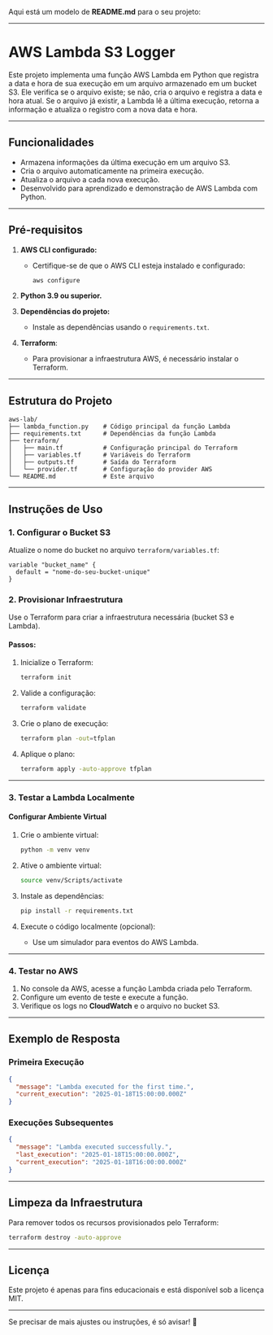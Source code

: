 Aqui está um modelo de **README.md** para o seu projeto:

---

# **AWS Lambda S3 Logger**

Este projeto implementa uma função AWS Lambda em Python que registra a data e hora de sua execução em um arquivo armazenado em um bucket S3. Ele verifica se o arquivo existe; se não, cria o arquivo e registra a data e hora atual. Se o arquivo já existir, a Lambda lê a última execução, retorna a informação e atualiza o registro com a nova data e hora.

---

## **Funcionalidades**

- Armazena informações da última execução em um arquivo S3.
- Cria o arquivo automaticamente na primeira execução.
- Atualiza o arquivo a cada nova execução.
- Desenvolvido para aprendizado e demonstração de AWS Lambda com Python.

---

## **Pré-requisitos**

1. **AWS CLI configurado:**
   - Certifique-se de que o AWS CLI esteja instalado e configurado:
     ```bash
     aws configure
     ```

2. **Python 3.9 ou superior.**

3. **Dependências do projeto:**
   - Instale as dependências usando o `requirements.txt`.

4. **Terraform**:
   - Para provisionar a infraestrutura AWS, é necessário instalar o Terraform.

---

## **Estrutura do Projeto**

```plaintext
aws-lab/
├── lambda_function.py    # Código principal da função Lambda
├── requirements.txt      # Dependências da função Lambda
├── terraform/
│   ├── main.tf           # Configuração principal do Terraform
│   ├── variables.tf      # Variáveis do Terraform
│   ├── outputs.tf        # Saída do Terraform
│   └── provider.tf       # Configuração do provider AWS
└── README.md             # Este arquivo
```

---

## **Instruções de Uso**

### **1. Configurar o Bucket S3**
Atualize o nome do bucket no arquivo `terraform/variables.tf`:
```hcl
variable "bucket_name" {
  default = "nome-do-seu-bucket-unique"
}
```

### **2. Provisionar Infraestrutura**
Use o Terraform para criar a infraestrutura necessária (bucket S3 e Lambda).

#### **Passos:**
1. Inicialize o Terraform:
   ```bash
   terraform init
   ```

2. Valide a configuração:
   ```bash
   terraform validate
   ```

3. Crie o plano de execução:
   ```bash
   terraform plan -out=tfplan
   ```

4. Aplique o plano:
   ```bash
   terraform apply -auto-approve tfplan
   ```

---

### **3. Testar a Lambda Localmente**

#### **Configurar Ambiente Virtual**
1. Crie o ambiente virtual:
   ```bash
   python -m venv venv
   ```

2. Ative o ambiente virtual:
   ```bash
   source venv/Scripts/activate
   ```

3. Instale as dependências:
   ```bash
   pip install -r requirements.txt
   ```

4. Execute o código localmente (opcional):
   - Use um simulador para eventos do AWS Lambda.

---

### **4. Testar no AWS**
1. No console da AWS, acesse a função Lambda criada pelo Terraform.
2. Configure um evento de teste e execute a função.
3. Verifique os logs no **CloudWatch** e o arquivo no bucket S3.

---

## **Exemplo de Resposta**
### **Primeira Execução**
```json
{
  "message": "Lambda executed for the first time.",
  "current_execution": "2025-01-18T15:00:00.000Z"
}
```

### **Execuções Subsequentes**
```json
{
  "message": "Lambda executed successfully.",
  "last_execution": "2025-01-18T15:00:00.000Z",
  "current_execution": "2025-01-18T16:00:00.000Z"
}
```

---

## **Limpeza da Infraestrutura**
Para remover todos os recursos provisionados pelo Terraform:
```bash
terraform destroy -auto-approve
```

---

## **Licença**
Este projeto é apenas para fins educacionais e está disponível sob a licença MIT.

---

Se precisar de mais ajustes ou instruções, é só avisar! 🚀